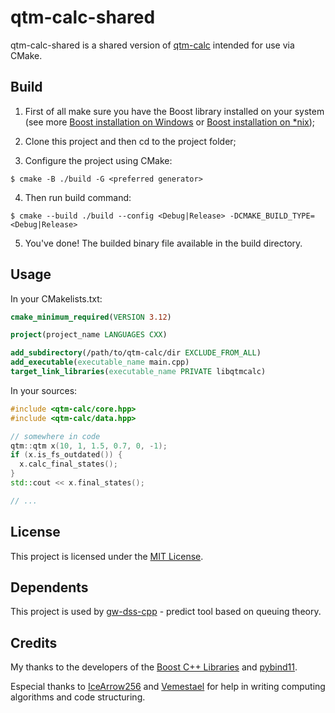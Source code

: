 # qtm-calc-shared

qtm-calc-shared is a shared version of [qtm-calc](https://github.com/andinoriel/qtm-calc) intended for use via CMake.

## Build

1. First of all make sure you have the Boost library installed on your system (see more [Boost installation on Windows](https://www.boost.org/doc/libs/1_75_0/more/getting_started/windows.html) or [Boost installation on *nix](https://www.boost.org/doc/libs/1_75_0/more/getting_started/unix-variants.html));

2. Clone this project and then cd to the project folder;

3. Configure the project using CMake:
```
$ cmake -B ./build -G <preferred generator>
```

4. Then run build command:
```
$ cmake --build ./build --config <Debug|Release> -DCMAKE_BUILD_TYPE=<Debug|Release>
```

5. You've done! The builded binary file available in the build directory.

## Usage

In your CMakelists.txt:
```cmake
cmake_minimum_required(VERSION 3.12)

project(project_name LANGUAGES CXX)

add_subdirectory(/path/to/qtm-calc/dir EXCLUDE_FROM_ALL)
add_executable(executable_name main.cpp)
target_link_libraries(executable_name PRIVATE libqtmcalc)
```

In your sources:
```cpp
#include <qtm-calc/core.hpp>
#include <qtm-calc/data.hpp>

// somewhere in code
qtm::qtm x(10, 1, 1.5, 0.7, 0, -1);
if (x.is_fs_outdated()) {
  x.calc_final_states();
}
std::cout << x.final_states();

// ...
```

## License

This project is licensed under the [MIT License](LICENSE).

## Dependents

This project is used by [gw-dss-cpp](https://github.com/Vemestael/gw-dss-cpp/) - predict tool based on queuing theory.

## Credits

My thanks to the developers of the [Boost C++ Libraries](https://www.boost.org/) and [pybind11](https://github.com/pybind/pybind11).

Especial thanks to [IceArrow256](https://github.com/IceArrow256) and [Vemestael](https://github.com/Vemestael) for help in writing computing algorithms and code structuring.
